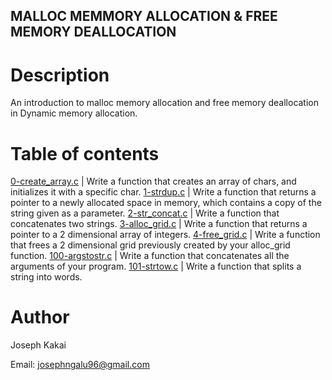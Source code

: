 ## MALLOC MEMMORY ALLOCATION & FREE MEMORY DEALLOCATION

# Description 
An introduction to malloc memory allocation and free memory deallocation in Dynamic memory allocation.

# Table of contents
[0-create_array.c](./0-create_array.c) | Write a function that creates an array of chars, and initializes it with a specific char.
[1-strdup.c](./1-strdup.c) | Write a function that returns a pointer to a newly allocated space in memory, which contains a copy of the string given as a parameter.
[2-str_concat.c](./2-str_concat.c) | Write a function that concatenates two strings.
[3-alloc_grid.c](./3-alloc_grid.c) | Write a function that returns a pointer to a 2 dimensional array of integers.
[4-free_grid.c](./4-free_grid.c]) | Write a function that frees a 2 dimensional grid previously created by your alloc_grid function.
[100-argstostr.c](./100-argstostr.c) | Write a function that concatenates all the arguments of your program.
[101-strtow.c](./101-strtow.c) | Write a function that splits a string into words.

# Author 
Joseph Kakai

Email: josephngalu96@gmail.com
